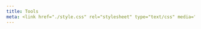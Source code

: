 ```yaml
---
title: Tools
meta: <link href="./style.css" rel="stylesheet" type="text/css" media="all">
---
```


<section id="tools">
    <script src="./toolgen.js"></script>
    <script>genWeb("../images/tools/terminal-preview.png", "https://ammon-m.github.io/browser-stuff/pages/terminal2/", "Conch", `
    <p>Small experimental web app. Created to learn more about programming language parsing and execution.</p>
    <p>The closest thing to it is probably linux Bash.</p>
    `)</script>
</section>
